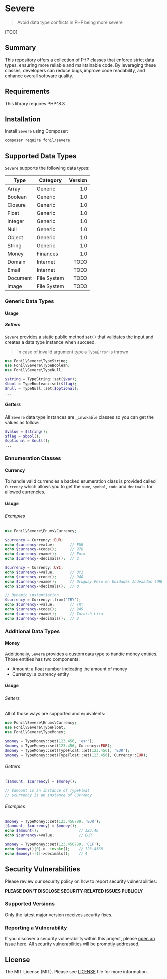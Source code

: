 
# Severe


> Avoid data type conflicts in PHP being more severe 


[TOC]


## Summary

This repository offers a collection of PHP classes that enforce strict data types, ensuring more reliable and maintainable code. By leveraging these classes, developers can reduce bugs, improve code readability, and enhance overall software quality.

## Requirements

This library requires PHP^8.3

## Installation

Install `Severe` using Composer:

```bash
composer require fonil/severe
```

## Supported Data Types

`Severe` supports the following data types:

| Type       | Category    | Version  |
| ---------- | ----------- | --------:|
| Array      | Generic     | 1.0      |
| Boolean    | Generic     | 1.0      |
| Closure    | Generic     | 1.0      |
| Float      | Generic     | 1.0      |
| Integer    | Generic     | 1.0      |
| Null       | Generic     | 1.0      |
| Object     | Generic     | 1.0      |
| String     | Generic     | 1.0      |
| Money      | Finances    | 1.0      |
| Domain     | Internet    | TODO     |
| Email      | Internet    | TODO     |
| Document   | File System | TODO     |
| Image      | File System | TODO     |

### Generic Data Types

#### Usage

##### Setters

`Severe` provides a static public method `set()` that validates the input and creates a data type instance when succeed.

> In case of invalid argument type a `TypeError` is thrown

```php
use Fonil\Severe\TypeString;
use Fonil\Severe\TypeBoolean;
use Fonil\Severe\TypeNull;

$string = TypeString::set($var);
$bool = TypeBoolean::set($flag);
$null = TypeNull::set($optional);
...
```

##### Getters

All `Severe` data type instances are `_invokable` classes so you can get the values as follow:

```php
$value = $string();
$flag = $bool();
$optional = $null();
...
```

### Ennumeration Classes

#### Currency

To handle valid currencies a backed enumeration class is provided called `Currency` which allows you to get the `name`, `symbol`, `code` and `decimals` for allowed currencies.

##### Usage

###### Examples

```php
use Fonil\Severe\Enums\Currency;

$currency = Currency::EUR;				
echo $currency->value;       // EUR
echo $currency->code();      // 978
echo $currency->name();      // Euro
echo $currency->decimals();  // 2

$currency = Currency::UYI;
echo $currency->value;       // UYI
echo $currency->code();      // 940
echo $currency->name();      // Uruguay Peso en Unidades Indexadas (URUIURUI)
echo $currency->decimals();  // 0

// Dynamic instantiation
$currency = Currency::from('TRY');
echo $currency->value;       // TRY
echo $currency->code();      // 949
echo $currency->name();      // Turkish Lira
echo $currency->decimals();  // 2
```

### Additional Data Types

#### Money

Additionally, `Severe` provides a custom data type to handle money entities. Those entities has two components:

- Amount: a float number indicating the amount of money
- Currency: a currency entity

##### Usage

###### Setters

All of those ways are supported and equivalents:

```php
use Fonil\Severe\Enums\Currency;
use Fonil\Severe\TypeFloat;
use Fonil\Severe\TypeMoney;

$money = TypeMoney::set(123.456, 'eur');
$money = TypeMoney::set(123.456, Currency::EUR);
$money = TypeMoney::set(TypeFloat::set(123.456), 'EUR');
$money = TypeMoney::set(TypeFloat::set(123.456), Currency::EUR);
```

###### Getters

```php
[$amount, $currency] = $money();

// $amount is an instance of TypeFloat
// $currency is an instance of Currency
```

###### Examples

```php
$money = TypeMoney::set(123.456789, 'EUR');
[$amount, $currency] = $money();
echo $amount();                  // 123.46
echo $currency->value;           // EUR

$money = TypeMoney::set(123.456789, 'CLF');
echo $money()[0]->__invoke();    // 123.4568
echo $money()[1]->decimals();    // 4
```


## Security Vulnerabilities

Please review our security policy on how to report security vulnerabilities:

**PLEASE DON'T DISCLOSE SECURITY-RELATED ISSUES PUBLICLY**

### Supported Versions

Only the latest major version receives security fixes.

### Reporting a Vulnerability

If you discover a security vulnerability within this project, please [open an issue here](https://github.com/fonil/severe/issues). All security vulnerabilities will be promptly addressed.

## License

The MIT License (MIT). Please see [LICENSE](./LICENSE) file for more information.
